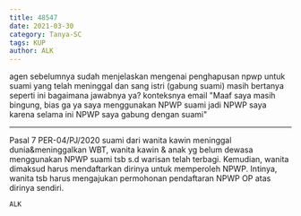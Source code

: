 ```yaml
---
title: 48547
date: 2021-03-30
category: Tanya-SC
tags: KUP
author: ALK
---
```


agen sebelumnya sudah menjelaskan mengenai penghapusan npwp untuk suami yang telah meninggal dan sang istri (gabung suami) masih bertanya seperti ini bagaimana jawabnya ya? konteksnya email "Maaf saya masih bingung, bias ga ya saya menggunakan NPWP suami jadi NPWP saya karena selama ini NPWP saya gabung dengan suami"

---

Pasal 7 PER-04/PJ/2020 suami dari wanita kawin meninggal dunia&meninggalkan WBT, wanita kawin & anak yg belum dewasa menggunakan NPWP suami tsb s.d warisan telah terbagi. Kemudian, wanita dimaksud harus mendaftarkan dirinya untuk memperoleh NPWP. Intinya, wanita tsb harus mengajukan permohonan pendaftaran NPWP OP atas dirinya sendiri.

`ALK`
